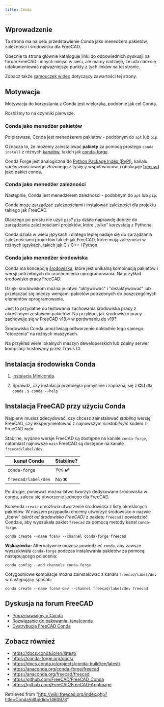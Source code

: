 ```yaml
---
title: Conda
---
```

## Wprowadzenie

Ta strona ma na celu przedstawienie Conda jako menedżera pakietów, zależności i środowiska dla FreeCAD.

Obecnie ta strona głównie kataloguje linki do odpowiednich dyskusji na forum FreeCAD i innych miejsc w sieci, ale mamy nadzieję, że uda nam się udokumentować najważniejsze punkty z tych linków na tej stronie.

Zobacz także [samouczek wideo](https://www.youtube.com/watch?v=sCs8xlrw2nM) dotyczący zawartości tej strony.

## Motywacja

Motywacja do korzystania z Conda jest wieloraka, podobnie jak cel Conda.

Rozłóżmy to na czynniki pierwsze.

### Conda jako menedżer pakietów

Po pierwsze, Conda jest menedżerem pakietów - podobnym do `apt` lub `pip`.

Oznacza to, że możemy zainstalować **pakiety** za pomocą prostego `conda install` z różnych [kanałów](https://docs.conda.io/projects/conda/en/latest/user-guide/concepts/channels.), takich jak [conda-forge](https://conda-forge.org/).

Conda Forge jest analogiczna do [Python Package Index (PyPI)](https://pypi.org/), kanału społecznościowego złożonego z tysięcy współtwórców, i obsługuje [freecad](https://anaconda.org/conda-forge/freecad) jako pakiet conda.

### Conda jako menedżer zależności

Następnie, Conda jest menedżerem zależności - podobnym do `apt` lub `pip`.

Conda może zarządzać zależnościami i instalować zależności dla projektu takiego jak FreeCAD.

Dlaczego po prostu nie użyć `pip`? `pip` działa naprawdę dobrze do zarządzania zależnościami projektów, które „tylko” korzystają z Pythona.

Conda działa w wielu językach i dlatego lepiej nadaje się do zarządzania zależnościami projektów takich jak FreeCAD, które mają zależności w różnych językach, takich jak C / C++ i Python.

### Conda jako menedżer środowiska

Conda ma koncepcję [środowiska](https://docs.conda.io/projects/conda/en/latest/user-guide/concepts/environments.html), które jest unikalną kombinacją pakietów i wersji potrzebnych do uruchomienia oprogramowania. Na przykład środowisko pracy FreeCAD.

Dzięki środowiskom można je łatwo "aktywować" i "dezaktywować" lub przełączać się między wersjami pakietów potrzebnych do poszczególnych elementów oprogramowania.

Jest to przydatne do testowania zachowania środowiska pracy z określonym zestawem pakietów. Na przykład, jak środowisko pracy zachowuje się w FreeCAD v18.4 w porównaniu do v19?

Środowiska Conda umożliwiają odtworzenie dokładnie tego samego "otoczenia" na różnych maszynach.

Na przykład wiele lokalnych maszyn deweloperskich lub zdalny serwer kompilacji hostowany przez Travis CI.

## Instalacja środowiska Conda

1. [Instalacja Miniconda](https://docs.conda.io/en/latest/miniconda.html).

2. Sprawdź, czy instalacja przebiegła pomyślnie i zapoznaj się z **CLI** dla `conda` .
`$ conda --help`

## Instalacja FreeCAD przy użyciu Conda

Najpierw musisz zdecydować, czy chcesz zainstalować *stabilną* wersję FreeCAD, czy eksperymentować z najnowszym *niestabilnym* kodem z FreeCAD `main`.

Stabilne, wydane wersje FreeCAD są dostępne na kanale `conda-forge`, natomiast najnowsze `main` FreeCAD są dostępne na kanale `freecad/label/dev`.

| kanał Conda | Stabilne? |
| --- | --- |
| `conda-forge` | Yes ✔️ |
| `freecad/label/dev` | No ❌ |

Po drugie, ponieważ można łatwo tworzyć dedykowane środowiska w conda, zaleca się utworzenie jednego dla FreeCAD.

Komenda `create` umożliwia utworzenie środowiska z listy określonych pakietów. W naszym przypadku chcemy utworzyć środowisko o nazwie „fcenv” *(skrót od środowisko FreeCAD)* z pakietu `freecad` i powiedzieć Condzie, aby wyszukała pakiet `freecad` za pomocą metody kanał `conda-forge`.

```
conda create --name fcenv --channel conda-forge freecad

```

**Wskazówka:** Alternatywnie możesz powiedzieć `conda`, aby zawsze wyszukiwała `conda-forge` podczas instalowania pakietów za pomocą następującego polecenia:

```
conda config --add channels conda-forge

```

Cotygodniowe kompilacje można zainstalować z kanału `freecad/label/dev` w następujący sposób:

```
conda create --name fcenv-dev --channel freecad/label/dev freecad

```

## Dyskusja na forum FreeCAD

* [Porozmawiajmy o Conda](https://forum.freecadweb.org/viewtopic.php?t=39656)
* [Rozwiązanie do pakowania: (ana)conda](https://forum.freecadweb.org/viewtopic.php?f=10&t=15197)
* [Dystrybucja FreeCAD Conda](https://forum.freecadweb.org/viewtopic.php?f=8&t=45582)

## Zobacz również

* <https://docs.conda.io/en/latest/>
* <https://conda-forge.org/docs/>
* <https://docs.conda.io/projects/conda-build/en/latest/>
* <https://anaconda.org/conda-forge/freecad>
* <https://anaconda.org/freecad/freecad>
* <https://github.com/FreeCAD/FreeCAD_Conda>
* <https://github.com/FreeCAD/FreeCAD-AppImage>

Retrieved from "<http://wiki.freecad.org/index.php?title=Conda/pl&oldid=1460978>"